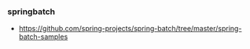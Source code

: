 ### springbatch 
* https://github.com/spring-projects/spring-batch/tree/master/spring-batch-samples


